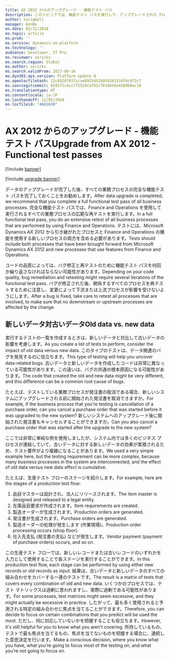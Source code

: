 ```yaml
---
title: AX 2012 からのアップグレード - 機能テスト パス
description: このトピックでは、機能テスト パスを実行して、アップグレードされた Finance and Operations 環境を検証する方法について説明します。
author: tariqbell
manager: AnnBe
ms.date: 01/31/2018
ms.topic: article
ms.prod: ''
ms.service: dynamics-ax-platform
ms.technology: ''
audience: Developer, IT Pro
ms.reviewer: sericks
ms.search.region: Global
ms.author: sericks
ms.search.validFrom: 2017-06-16
ms.dyn365.ops.version: Platform update 8
ms.openlocfilehash: 12c03287837ccae0925d51b95920131df0c972c7
ms.sourcegitcommit: 659375c4cc7f5524cbf91cf6160f6a410960ac16
ms.translationtype: HT
ms.contentlocale: ja-JP
ms.lasthandoff: 12/05/2020
ms.locfileid: "4681620"
---
```

# <a name="upgrade-from-ax-2012---functional-test-passes"></a><span data-ttu-id="ca1d6-103">AX 2012 からのアップグレード - 機能テスト パス</span><span class="sxs-lookup"><span data-stu-id="ca1d6-103">Upgrade from AX 2012 - Functional test passes</span></span>

[!include [banner](../includes/banner.md)]

[!include [upgrade banner](../includes/upgrade-banner.md)]

<span data-ttu-id="ca1d6-104">データのアップグレードが完了した後、すべての業務プロセスの完全な機能テスト パスを完了しておくことをお勧めします。</span><span class="sxs-lookup"><span data-stu-id="ca1d6-104">After data upgrade is completed, we recommend that you complete a full functional test pass of all business processes.</span></span> <span data-ttu-id="ca1d6-105">完全な機能テスト パスでは、Finance and Operations を使用して実行されるすべての業務プロセスの広範な再テストを実行します。</span><span class="sxs-lookup"><span data-stu-id="ca1d6-105">In a full functional test pass, you do an extensive retest of all business processes that are performed by using Finance and Operations.</span></span> <span data-ttu-id="ca1d6-106">テストには、Microsoft Dynamics AX 2012 から引き継がれたプロセスと Finance and Operations の機能を使用する新しいプロセスの両方を含める必要があります。</span><span class="sxs-lookup"><span data-stu-id="ca1d6-106">Tests should include both processes that have been brought forward from Microsoft Dynamics AX 2012 and new processes that use features from Finance and Operations.</span></span>

<span data-ttu-id="ca1d6-107">コードの品質によっては、バグ修正と再テストのために機能テスト パスを何回か繰り返さなければならない可能性があります。</span><span class="sxs-lookup"><span data-stu-id="ca1d6-107">Depending on your code quality, bug remediation and retesting might require several iterations of the functional test pass.</span></span> <span data-ttu-id="ca1d6-108">バグが修正された後、関係するすべてのプロセスを再テストするために注意し、変更によって下流または上流プロセスが影響を受けないようにします。</span><span class="sxs-lookup"><span data-stu-id="ca1d6-108">After a bug is fixed, take care to retest all  processes that are involved, to make sure that no downstream or upstream processes are affected by the change.</span></span>

## <a name="old-data-vs-new-data"></a><span data-ttu-id="ca1d6-109">新しいデータ対古いデータ</span><span class="sxs-lookup"><span data-stu-id="ca1d6-109">Old data vs. new data</span></span>

<span data-ttu-id="ca1d6-110">実行するテストの一覧を作成するときは、新しいデータと対比して古いデータの影響を考慮します。</span><span class="sxs-lookup"><span data-stu-id="ca1d6-110">As you create a list of tests to perform, consider the impact of old data versus new data.</span></span> <span data-ttu-id="ca1d6-111">このタイプのテストは、データ関連のバグを発見するのに役立ちます。</span><span class="sxs-lookup"><span data-stu-id="ca1d6-111">This type of testing will help you uncover data-related bugs.</span></span> <span data-ttu-id="ca1d6-112">古いデータと新しいデータを作成したコードは非常に異なっている可能性があります。この違いは、バグの共通の根本原因になる可能性があります。</span><span class="sxs-lookup"><span data-stu-id="ca1d6-112">The code that created the old and new data might be very different, and this difference can be a common root cause of bugs.</span></span>

<span data-ttu-id="ca1d6-113">たとえば、テストしている業務プロセスが発注書の取消である場合、新しいシステムにアップグレードされる前に開始された発注書を取消できますか。</span><span class="sxs-lookup"><span data-stu-id="ca1d6-113">For example, if the business process that you're testing is cancellation of a purchase order, can you cancel a purchase order that was started before it was upgraded to the new system?</span></span> <span data-ttu-id="ca1d6-114">新しいシステムへのアップグレード後に開始された発注書もキャンセルすることができますか。</span><span class="sxs-lookup"><span data-stu-id="ca1d6-114">Can you also cancel a purchase order that was started after the upgrade to the new system?</span></span> 

<span data-ttu-id="ca1d6-115">ここでは非常に単純な例を使用しましたが、システム内では多くのビジネス プロセスが連結していて、古いデータに対する新しいデータの効果が累積されるため、テスト要件がより複雑になることがあります。</span><span class="sxs-lookup"><span data-stu-id="ca1d6-115">We used a very simple example here, but the testing requirement can be more complex, because many business processes in the system are interconnected, and the effect of old data versus new data effect is cumulative.</span></span>

<span data-ttu-id="ca1d6-116">たとえば、生産テスト フローのステージを紹介します。</span><span class="sxs-lookup"><span data-stu-id="ca1d6-116">For example, here are the stages of a production test flow:</span></span>

1. <span data-ttu-id="ca1d6-117">品目マスターは設計され、法人にリリースされます。</span><span class="sxs-lookup"><span data-stu-id="ca1d6-117">The item master is designed and released to a legal entity.</span></span>
2. <span data-ttu-id="ca1d6-118">在庫品目要求が作成されます。</span><span class="sxs-lookup"><span data-stu-id="ca1d6-118">Item requirements are created.</span></span>
3. <span data-ttu-id="ca1d6-119">製造オーダーが生成されます。</span><span class="sxs-lookup"><span data-stu-id="ca1d6-119">Production orders are generated.</span></span>
4. <span data-ttu-id="ca1d6-120">発注書が生成されます。</span><span class="sxs-lookup"><span data-stu-id="ca1d6-120">Purchase orders are generated.</span></span>
5. <span data-ttu-id="ca1d6-121">製造オーダーの処理が発生します (作業現場)。</span><span class="sxs-lookup"><span data-stu-id="ca1d6-121">Production order processing  occurs (shop floor).</span></span>
6. <span data-ttu-id="ca1d6-122">仕入先支払 (発注書の支払) などが発生します。</span><span class="sxs-lookup"><span data-stu-id="ca1d6-122">Vendor payment (payment of purchase orders) occurs, and so on.</span></span>

<span data-ttu-id="ca1d6-123">この生産テスト フローでは、新しいレコードまたは古いレコードのいずれかを入力として使用することで各ステージを実行することができます。</span><span class="sxs-lookup"><span data-stu-id="ca1d6-123">In this production test flow, each stage can be performed by using either new records or old records as input.</span></span> <span data-ttu-id="ca1d6-124">結果は、古いデータと新しいデータのすべての組み合わせをカバーする一連のテストです。</span><span class="sxs-lookup"><span data-stu-id="ca1d6-124">The result is a matrix of tests that covers every combination of old and new data.</span></span> <span data-ttu-id="ca1d6-125">いくつかのプロセスでは、テスト マトリックスは過剰に思われますし、実際に過剰である可能性があります。</span><span class="sxs-lookup"><span data-stu-id="ca1d6-125">For some processes, test matrices might seem excessive, and they might actually be excessive in practice.</span></span> <span data-ttu-id="ca1d6-126">したがって、最も多く使用されると予測される特定の組み合わせに焦点を当てることができます。</span><span class="sxs-lookup"><span data-stu-id="ca1d6-126">Therefore, you can decide to focus on certain combinations that you predict will be used the most.</span></span> <span data-ttu-id="ca1d6-127">ただし、何に対応していないかを把握することも役立ちます。</span><span class="sxs-lookup"><span data-stu-id="ca1d6-127">However, it's still helpful for you to know what you aren't covering.</span></span> <span data-ttu-id="ca1d6-128">所持しているもの、テストで最も焦点を当てるもの、焦点を当てないものを把握する場合に、連続した意思決定を行います。</span><span class="sxs-lookup"><span data-stu-id="ca1d6-128">Make a conscious decision, where you know what you have, what you’re going to focus most of the testing on, and what you’re not going to focus on.</span></span>

